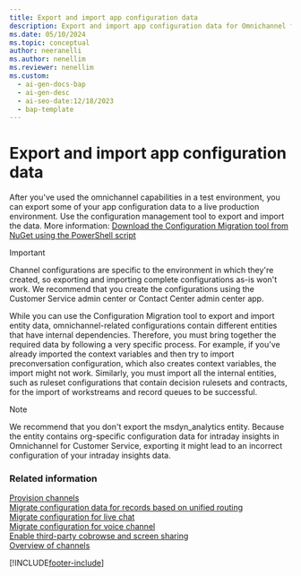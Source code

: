 ```yaml
---
title: Export and import app configuration data
description: Export and import app configuration data for Omnichannel for Customer Service using the Configuration Migration tool.
ms.date: 05/10/2024
ms.topic: conceptual
author: neeranelli
ms.author: nenellim
ms.reviewer: nenellim
ms.custom:
  - ai-gen-docs-bap
  - ai-gen-desc
  - ai-seo-date:12/18/2023
  - bap-template
---
```


# Export and import app configuration data

After you've used the omnichannel capabilities in a test environment, you can export some of your app configuration data to a live production environment. Use the configuration management tool to export and import the data. More information: [Download the Configuration Migration tool from NuGet using the PowerShell script](/powerapps/developer/data-platform/download-tools-nuget)

> [!IMPORTANT]
> Channel configurations are specific to the environment in which they're created, so exporting and importing complete configurations as-is won't work. We recommend that you create the configurations using the Customer Service admin center or Contact Center admin center app.

While you can use the Configuration Migration tool to export and import entity data, omnichannel-related configurations contain different entities that have internal dependencies. Therefore, you must bring together the required data by following a very specific process. For example, if you've already imported the context variables and then try to import preconversation configuration, which also creates context variables, the import might not work. Similarly, you must import all the internal entities, such as ruleset configurations that contain decision rulesets and contracts, for the import of workstreams and record queues to be successful.

> [!NOTE]
> We recommend that you don't export the msdyn_analytics entity. Because the entity contains org-specific configuration data for intraday insights in Omnichannel for Customer Service, exporting it might lead to an incorrect configuration of your intraday insights data.

### Related information

[Provision channels](/dynamics365/contact-center/implement/provision-channels#set-up-channels)                                                                                                                                   
[Migrate configuration data for records based on unified routing](../administer/migrate-config-data-for-records-overview.md)                                                   
[Migrate configuration for live chat](../administer/migrate-config-data-for-live-chat.md)  
[Migrate configuration for voice channel](../administer/migrate-config-data-for-voice-channel.md)                                                       
[Enable third-party cobrowse and screen sharing](../develop/third-party-co-browse.md)                                                      
[Overview of channels](../use/channels.md)                                                                                                         

[!INCLUDE[footer-include](../../includes/footer-banner.md)]
